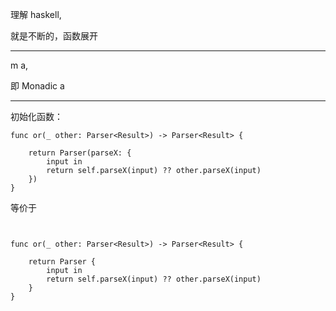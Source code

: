 理解 haskell,


就是不断的，函数展开



<hr>

m a,

即 Monadic a



<hr>


初始化函数：

```
func or(_ other: Parser<Result>) -> Parser<Result> {
    
    return Parser(parseX: {
        input in
        return self.parseX(input) ?? other.parseX(input)
    })
}

```


等价于


```


func or(_ other: Parser<Result>) -> Parser<Result> {
    
    return Parser {
        input in
        return self.parseX(input) ?? other.parseX(input)
    }
}

```
